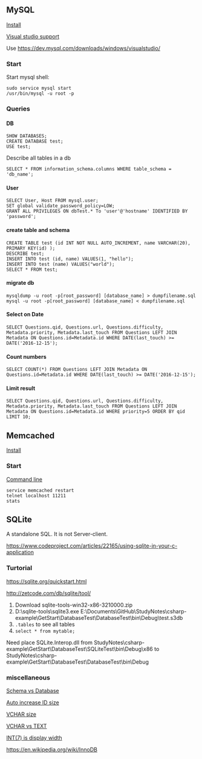 ## MySQL
[Install](https://support.rackspace.com/how-to/installing-mysql-server-on-ubuntu/)

[Visual studio support](https://bugs.mysql.com/bug.php?id=85908)

Use https://dev.mysql.com/downloads/windows/visualstudio/


### Start
Start mysql shell:
```
sudo service mysql start
/usr/bin/mysql -u root -p
```

### Queries

#### DB
```
SHOW DATABASES;
CREATE DATABASE test;
USE test;
```

Describe all tables in a db
```
SELECT * FROM information_schema.columns WHERE table_schema = 'db_name';
```

#### User
```
SELECT User, Host FROM mysql.user;
SET global validate_password_policy=LOW;
GRANT ALL PRIVILEGES ON dbTest.* To 'user'@'hostname' IDENTIFIED BY 'password';
```

#### create table and schema
```
CREATE TABLE test (id INT NOT NULL AUTO_INCREMENT, name VARCHAR(20), PRIMARY KEY(id) );
DESCRIBE test;
INSERT INTO test (id, name) VALUES(1, "hello");
INSERT INTO test (name) VALUES("world");
SELECT * FROM test;
```

#### migrate db
```
mysqldump -u root -p[root_password] [database_name] > dumpfilename.sql
mysql -u root -p[root_password] [database_name] < dumpfilename.sql
```

#### Select on Date
```
SELECT Questions.qid, Questions.url, Questions.difficulty, Metadata.priority, Metadata.last_touch FROM Questions LEFT JOIN Metadata ON Questions.id=Metadata.id WHERE DATE(last_touch) >= DATE('2016-12-15');
```

#### Count numbers
```
SELECT COUNT(*) FROM Questions LEFT JOIN Metadata ON Questions.id=Metadata.id WHERE DATE(last_touch) >= DATE('2016-12-15');
```

#### Limit result
```
SELECT Questions.qid, Questions.url, Questions.difficulty, Metadata.priority, Metadata.last_touch FROM Questions LEFT JOIN Metadata ON Questions.id=Metadata.id WHERE priority=5 ORDER BY qid LIMIT 10;
```

## Memcached
[Install](https://www.liquidweb.com/kb/how-to-install-memcached-on-ubuntu-14-04-lts/)

### Start
[Command line](http://www.alphadevx.com/a/90-Accessing-Memcached-from-the-command-line)

```
service memcached restart
telnet localhost 11211
stats

```

## SQLite
A standalone SQL. It is not Server-client.

https://www.codeproject.com/articles/22165/using-sqlite-in-your-c-application

### Turtorial
https://sqlite.org/quickstart.html

http://zetcode.com/db/sqlite/tool/
1. Download sqlite-tools-win32-x86-3210000.zip
2. D:\sqlite-tools\sqlite3.exe E:\Documents\GitHub\StudyNotes\csharp-example\GetStart\DatabaseTest\DatabaseTest\bin\Debug\test.s3db
3. `.tables` to see all tables
4. `select * from mytable;`

Need place SQLite.Interop.dll from StudyNotes\csharp-example\GetStart\DatabaseTest\SQLiteTest\bin\Debug\x86 to StudyNotes\csharp-example\GetStart\DatabaseTest\DatabaseTest\bin\Debug


### miscellaneous
[Schema vs Database](https://stackoverflow.com/questions/11618277/difference-between-schema-database-in-mysql)

[Auto increase ID size](https://stackoverflow.com/questions/3562737/what-size-int-should-i-use-for-my-autoincrement-ids-mysql)

[VCHAR size](https://stackoverflow.com/questions/13506832/what-is-the-mysql-varchar-max-size)

[VCHAR vs TEXT](https://stackoverflow.com/questions/25300821/difference-between-varchar-and-text-in-mysql)

[INT(7) is display width](https://stackoverflow.com/questions/5562322/difference-between-int-and-int3-data-types-in-my-sql)

https://en.wikipedia.org/wiki/InnoDB


